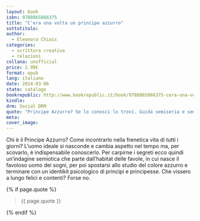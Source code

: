 ```yaml
---
layout: book
isbn: 9788865866375
title: "C'era una volta un principe azzurro"
sottotitolo:
author:
  - Eleonora Chiais
categories:
  - scrittura creativa
  - relazioni
collana: unofficial
price: 2.99€
format: epub
lang: italiano
date: 2014-03-06
state: catalogo
bookrepublic: http://www.bookrepublic.it/book/9788865866375-cera-una-volta-un-principe-azzurro/
kindle:
drm: Social DRM
quote: "Principe Azzurro? Se lo conosci lo trovi. Guida semiseria e semi #semiotica di cacci all'uomo ideale per Principesse 2.0"
meta:
cover_image:
---
```

Chi è il Principe Azzurro? Come incontrarlo nella frenetica vita di tutti i giorni? L’uomo ideale si nasconde e cambia aspetto nel tempo ma, per scovarlo, è indispensabile conoscerlo. Per carpirne i segreti ecco quindi un’indagine semiotica che parte dall’habitat delle favole, in cui nasce il favoloso uomo dei sogni, per poi spostarsi allo studio del colore azzurro e terminare con un identikit psicologico di principi e principesse. Che vissero a lungo felici e contenti? Forse no.

{% if page.quote %}
<blockquote>
    {{ page.quote }}
</blockquote>
{% endif %}